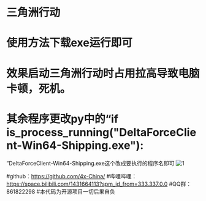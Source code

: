# 三角洲行动
# 使用方法下载exe运行即可
# 效果启动三角洲行动时占用拉高导致电脑卡顿，死机。

# 其余程序更改py中的“if is_process_running("DeltaForceClient-Win64-Shipping.exe"): 
”DeltaForceClient-Win64-Shipping.exe这个改成要执行的程序名即可
![1](https://github.com/user-attachments/assets/be63643d-031e-46da-8c76-46770b58cb41)


#github：https://github.com/4x-China/
#哔哩哔哩：https://space.bilibili.com/1431664113?spm_id_from=333.337.0.0
#QQ群：861822298
#本代码为开源项目一切后果自负
